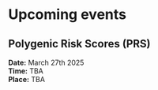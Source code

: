 # Upcoming events

## Polygenic Risk Scores (PRS)
**Date:** March 27th 2025  
**Time:** TBA  
**Place:** TBA  

